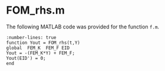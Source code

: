# FOM_rhs.m 

The following MATLAB code was provided for the function `f.m`.

```{code} matlab
:number-lines: true
function Yout = FOM_rhs(t,Y)
global  FEM_K  FEM_F EID
Yout = -(FEM_K*Y) + FEM_F;
Yout(EID') = 0;
end
```